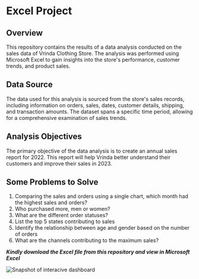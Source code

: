 # Excel Project
## Overview
This repository contains the results of a data analysis conducted on the sales data of Vrinda Clothing Store. The analysis was performed using Microsoft Excel to gain insights into the store's performance, customer trends, and product sales.
## Data Source
The data used for this analysis is sourced from the store's sales records, including information on orders, sales, dates, customer details, shipping, and transaction amounts. The dataset spans a specific time period, allowing for a comprehensive examination of sales trends.
## Analysis Objectives
The primary objective of the data analysis is to create an annual sales report for 2022. This report will help Vrinda better understand their customers and improve their sales in 2023.
## Some Problems to Solve
 1. Comparing the sales and orders using a single chart, which month had the highest sales and orders?
 2. Who purchased more, men or women?
 3. What are the different order statuses?
 4. List the top 5 states contributing to sales
 5. Identify the relationship between age and gender based on the number of orders
 6. What are the channels contributing to the maximum sales?

***Kindly download the Excel file from this repository and view in Microsoft Excel***

![Snapshot of interacive dashboard](https://github.com/Blessingdominic/DataAnalystPortfolioProjects/assets/148445896/61b4f18a-603c-4bf3-9d3f-4e4dec868463)

